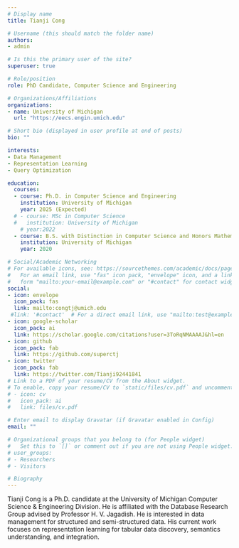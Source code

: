 ```yaml
---
# Display name
title: Tianji Cong

# Username (this should match the folder name)
authors:
- admin

# Is this the primary user of the site?
superuser: true

# Role/position
role: PhD Candidate, Computer Science and Engineering

# Organizations/Affiliations
organizations:
- name: University of Michigan
  url: "https://eecs.engin.umich.edu"

# Short bio (displayed in user profile at end of posts)
bio: ""

interests:
- Data Management
- Representation Learning
- Query Optimization

education:
  courses:
  - course: Ph.D. in Computer Science and Engineering
    institution: University of Michigan
    year: 2025 (Expected)
  # - course: MSc in Computer Science
  #   institution: University of Michigan
    # year:2022
  - course: B.S. with Distinction in Computer Science and Honors Mathematics (Double Major)
    institution: University of Michigan
    year: 2020

# Social/Academic Networking
# For available icons, see: https://sourcethemes.com/academic/docs/page-builder/#icons
#   For an email link, use "fas" icon pack, "envelope" icon, and a link in the
#   form "mailto:your-email@example.com" or "#contact" for contact widget.
social:
- icon: envelope
  icon_pack: fas
  link: mailto:congtj@umich.edu
 #link: '#contact'  # For a direct email link, use "mailto:test@example.org".
- icon: google-scholar
  icon_pack: ai
  link: https://scholar.google.com/citations?user=3ToRqNMAAAAJ&hl=en
- icon: github
  icon_pack: fab
  link: https://github.com/superctj
- icon: twitter
  icon_pack: fab
  link: https://twitter.com/Tianji92441841
# Link to a PDF of your resume/CV from the About widget.
# To enable, copy your resume/CV to `static/files/cv.pdf` and uncomment the lines below.
# - icon: cv
#   icon_pack: ai
#   link: files/cv.pdf

# Enter email to display Gravatar (if Gravatar enabled in Config)
email: ""

# Organizational groups that you belong to (for People widget)
#   Set this to `[]` or comment out if you are not using People widget.
# user_groups:
# - Researchers
# - Visitors

# Biography
---
```


Tianji Cong is a Ph.D. candidate at the University of Michigan Computer Science & Engineering Division. He is affiliated with the Database Research Group advised by Professor H. V. Jagadish. He is interested in data management for structured and semi-structured data. His current work focuses on representation learning for tabular data discovery, semantics understanding, and integration.

<!-- I am a Ph.D. student in Computer Science and Engineering at the University of Michigan, advised by professor [H. V. Jagadish](https://web.eecs.umich.edu/~jag/). My primary research interest is in data management for semi-structured data. My current work focuses on data discovery and data integration in data lakes. I previously worked with professor [Atul Prakash](https://web.eecs.umich.edu/~aprakash/), investigating robustness and uncertainty of deep neural networks. -->